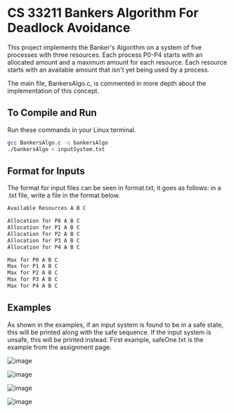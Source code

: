 # CS 33211 Bankers Algorithm For Deadlock Avoidance

This project implements the Banker's Algorithm on a system of five processes with three resources. Each process P0-P4 starts with an allocated amount and a maximum amount for each resource. Each resource starts with an available amount that isn't yet being used by a process.

The main file, BankersAlgo.c, is commented in more depth about the implementation of this concept.

## To Compile and Run

Run these commands in your Linux terminal.

```bash
gcc BankersAlgo.c -o bankersAlgo
./bankersAlgo < inputSystem.txt
```

## Format for Inputs

The format for input files can be seen in format.txt, it goes as follows: in a .txt file, write a file in the format below.

```bash
Available Resources A B C

Allocation for P0 A B C
Allocation for P1 A B C
Allocation for P2 A B C
Allocation for P3 A B C
Allocation for P4 A B C

Max for P0 A B C
Max for P1 A B C
Max for P2 A B C
Max for P3 A B C
Max for P4 A B C
```

## Examples

As shown in the examples, if an input system is found to be in a safe state, this will be printed along with the safe sequence. If the input system is unsafe, this will be printed instead. First example, safeOne.txt is the example from the assignment page.

![image](https://github.com/user-attachments/assets/db275cea-2730-4ac9-93a5-b312a7c92f3c)

![image](https://github.com/user-attachments/assets/964cfd90-46ff-4409-9c7c-569e39433d02)

![image](https://github.com/user-attachments/assets/36308485-15d5-45a8-ab43-4ad449e13e02)

![image](https://github.com/user-attachments/assets/9d1a5fb6-ebd8-4036-96d9-63ede293a640)







